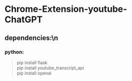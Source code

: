 # Chrome-Extension-youtube-ChatGPT

## dependencies:\n
### python:
>pip install flask  
>pip install youtube_transcript_api  
>pip install openai  
